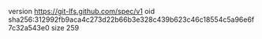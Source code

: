 version https://git-lfs.github.com/spec/v1
oid sha256:312992fb9aca4c273d22b66b3e328c439b623c46c18554c5a96e6f7c32a543e0
size 259
